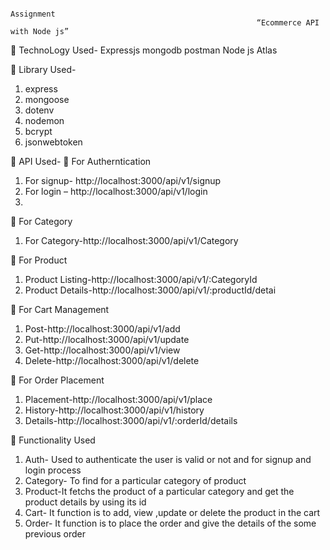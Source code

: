                                                                      Assignment
                                                           “Ecommerce API with Node js”
                                                           
 TechnoLogy Used-
     Expressjs
     mongodb
     postman
     Node js
     Atlas

 Library Used-
1. express
2. mongoose
3. dotenv
4. nodemon
5. bcrypt
6. jsonwebtoken


 API Used-
 For Autherntication
1. For signup- http://localhost:3000/api/v1/signup
2. For login – http://localhost:3000/api/v1/login
3. 
 For Category
1. For Category-http://localhost:3000/api/v1/Category
   
 For Product
1. Product Listing-http://localhost:3000/api/v1/:CategoryId
2. Product Details-http://localhost:3000/api/v1/:productId/detai

 For Cart Management
1. Post-http://localhost:3000/api/v1/add
2. Put-http://localhost:3000/api/v1/update
3. Get-http://localhost:3000/api/v1/view
4. Delete-http://localhost:3000/api/v1/delete
   
 For Order Placement
1. Placement-http://localhost:3000/api/v1/place
2. History-http://localhost:3000/api/v1/history
3. Details-http://localhost:3000/api/v1/:orderId/details
   
 Functionality Used

1. Auth- Used to authenticate the user is valid or not and for signup and login process
2. Category- To find for a particular category of product
3. Product-It fetchs the product of a particular category and
            get the product details by using its id
4. Cart- It function is to add, view ,update or delete the
         product in the cart
5. Order- It function is to place the order and give the details
          of the some previous order



